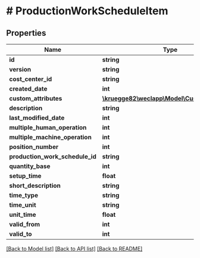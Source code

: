 # # ProductionWorkScheduleItem

## Properties

Name | Type | Description | Notes
------------ | ------------- | ------------- | -------------
**id** | **string** |  | [optional]
**version** | **string** |  | [optional]
**cost_center_id** | **string** |  | [optional]
**created_date** | **int** |  | [optional]
**custom_attributes** | [**\kruegge82\weclapp\Model\CustomAttribute[]**](CustomAttribute.md) |  | [optional]
**description** | **string** |  | [optional]
**last_modified_date** | **int** |  | [optional]
**multiple_human_operation** | **int** |  |
**multiple_machine_operation** | **int** |  |
**position_number** | **int** |  | [optional]
**production_work_schedule_id** | **string** |  | [optional]
**quantity_base** | **int** |  | [optional]
**setup_time** | **float** |  |
**short_description** | **string** |  | [optional]
**time_type** | **string** |  |
**time_unit** | **string** |  |
**unit_time** | **float** |  |
**valid_from** | **int** |  | [optional]
**valid_to** | **int** |  | [optional]

[[Back to Model list]](../../README.md#models) [[Back to API list]](../../README.md#endpoints) [[Back to README]](../../README.md)
